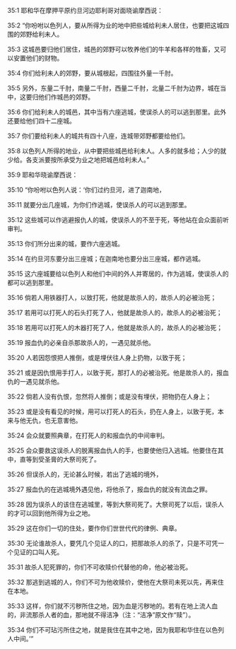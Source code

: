 <a id="1"></a>35:1  耶和华在摩押平原约旦河边耶利哥对面晓谕摩西说：  

<a id="2"></a>35:2  “你吩咐以色列人，要从所得为业的地中把些城给利未人居住，也要把这城四围的郊野给利未人。  

<a id="3"></a>35:3  这城邑要归他们居住，城邑的郊野可以牧养他们的牛羊和各样的牲畜，又可以安置他们的财物。  

<a id="4"></a>35:4  你们给利未人的郊野，要从城根起，四围往外量一千肘。  

<a id="5"></a>35:5  另外，东量二千肘，南量二千肘，西量二千肘，北量二千肘为边界，城在当中，这要归他们作城邑的郊野。  

<a id="6"></a>35:6  你们给利未人的城邑，其中当有六座逃城，使误杀人的可以逃到那里。此外还要给他们四十二座城。  

<a id="7"></a>35:7  你们要给利未人的城共有四十八座，连城带郊野都要给他们。  

<a id="8"></a>35:8  以色列人所得的地业，从中要把些城邑给利未人。人多的就多给；人少的就少给。各支派要按所承受为业之地把城邑给利未人。”  

<a id="9"></a>35:9  耶和华晓谕摩西说：  

<a id="10"></a>35:10  “你吩咐以色列人说：‘你们过约旦河，进了迦南地，  

<a id="11"></a>35:11  就要分出几座城，为你们作逃城，使误杀人的可以逃到那里。  

<a id="12"></a>35:12  这些城可以作逃避报仇人的城，使误杀人的不至于死，等他站在会众面前听审判。  

<a id="13"></a>35:13  你们所分出来的城，要作六座逃城。  

<a id="14"></a>35:14  在约旦河东要分出三座城；在迦南地也要分出三座城，都作逃城。  

<a id="15"></a>35:15  这六座城要给以色列人和他们中间的外人并寄居的，作为逃城，使误杀人的都可以逃到那里。  

<a id="16"></a>35:16  倘若人用铁器打人，以致打死，他就是故杀人的，故杀人的必被治死；  

<a id="17"></a>35:17  若用可以打死人的石头打死了人，他就是故杀人的，故杀人的必被治死；  

<a id="18"></a>35:18  若用可以打死人的木器打死了人，他就是故杀人的，故杀人的必被治死；  

<a id="19"></a>35:19  报血仇的必亲自杀那故杀人的，一遇见就杀他。  

<a id="20"></a>35:20  人若因怨恨把人推倒，或是埋伏往人身上扔物，以致于死；  

<a id="21"></a>35:21  或是因仇恨用手打人，以致于死，那打人的必被治死。他是故杀人的，报血仇的一遇见就杀他。  

<a id="22"></a>35:22  倘若人没有仇恨，忽然将人推倒；或是没有埋伏，把物扔在人身上；  

<a id="23"></a>35:23  或是没有看见的时候，用可以打死人的石头，扔在人身上，以致于死，本来与他无仇，也无意害他。  

<a id="24"></a>35:24  会众就要照典章，在打死人的和报血仇的中间审判。  

<a id="25"></a>35:25  会众要救这误杀人的脱离报血仇人的手，也要使他归入逃城。他要住在其中，直等到受圣膏的大祭司死了。  

<a id="26"></a>35:26  但误杀人的，无论甚么时候，若出了逃城的境外，  

<a id="27"></a>35:27  报血仇的在逃城境外遇见他，将他杀了，报血仇的就没有流血之罪。  

<a id="28"></a>35:28  因为误杀人的该住在逃城里，等到大祭司死了。大祭司死了以后，误杀人的才可以回到他所得为业之地。  

<a id="29"></a>35:29  这在你们一切的住处，要作你们世世代代的律例、典章。  

<a id="30"></a>35:30  无论谁故杀人，要凭几个见证人的口，把那故杀人的杀了，只是不可凭一个见证的口叫人死。  

<a id="31"></a>35:31  故杀人犯死罪的，你们不可收赎价代替他的命，他必被治死。  

<a id="32"></a>35:32  那逃到逃城的人，你们不可为他收赎价，使他在大祭司未死以先，再来住在本地。  

<a id="33"></a>35:33  这样，你们就不污秽所住之地，因为血是污秽地的。若有在地上流人血的，非流那杀人者的血，那地就不得洁净（注：“洁净”原文作“赎”）。  

<a id="34"></a>35:34  你们不可玷污所住之地，就是我住在其中之地，因为我耶和华住在以色列人中间。’”  
